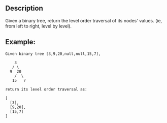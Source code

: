 ## Description

Given a binary tree, return the level order traversal of its nodes' values. (ie, from left to right, level by level).

## Example:

```
Given binary tree [3,9,20,null,null,15,7],

    3
   / \
  9  20
    /  \
   15   7

return its level order traversal as:

[
  [3],
  [9,20],
  [15,7]
]
```

